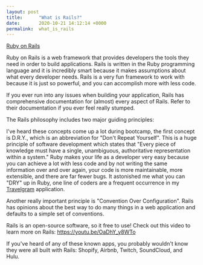 ```yaml
---
layout: post
title:      "What is Rails?"
date:       2020-10-21 14:12:14 +0000
permalink:  what_is_rails
---
```


[Ruby on Rails](https://www.google.com/imgres?imgurl=https%3A%2F%2Fupload.wikimedia.org%2Fwikipedia%2Fcommons%2Fthumb%2F6%2F62%2FRuby_On_Rails_Logo.svg%2F1200px-Ruby_On_Rails_Logo.svg.png&imgrefurl=https%3A%2F%2Fen.wikipedia.org%2Fwiki%2FRuby_on_Rails&tbnid=MILBv4TzszrH9M&vet=12ahUKEwjB6Jm37sXsAhURTFMKHa16C-oQMygJegUIARD9AQ..i&docid=5kaiO1sII8c9sM&w=1200&h=453&q=rails&ved=2ahUKEwjB6Jm37sXsAhURTFMKHa16C-oQMygJegUIARD9AQ)

Ruby on Rails is a web framework that provides developers the tools they need in order to build applications. Rails is written in the Ruby programming language and it is incredibly smart because it makes assumptions about what every developer needs. Rails is a very fun framework to work with because it is just so powerful, and you can accomplish more with less code.

If you ever run into any issues when building your application, Rails has comprehensive documentation for (almost) every aspect of Rails. Refer to their documentation if you ever feel really stumped. 

The Rails philosophy includes two major guiding principles:

I've heard these concepts come up a lot during bootcamp, the first concept is D.R.Y., which is an abbreviation for "Don't Repeat Yourself". This is a huge principle of software development which states that "Every piece of knowledge must have a single, unambiguous, authoritative representation within a system." Ruby makes your life as a developer very easy because you can achieve a lot with less code and by not writing the same information over and over again, your code is more maintainable, more extensible, and there are far fewer bugs. It astonished me what you can "DRY" up in Ruby, one line of coders are a frequent occurrence in my [Travelgram](https://github.com/ameerrah9/Travelgram) application.

Another really important principle is "Convention Over Configuration". Rails has opinions about the best way to do many things in a web application and defaults to a simple set of conventions.

Rails is an open-source software, so it free to use! Check out this video to learn more on Rails: https://youtu.be/OaDhY_y8WTo

If you've heard of any of these known apps, you probably wouldn't know they were all built with Rails:
Shopify, Airbnb, Twitch, SoundCloud, and Hulu.

